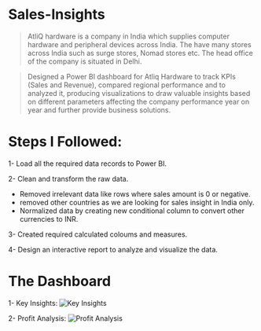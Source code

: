 # Sales-Insights

> AtliQ hardware is a company in India which supplies computer hardware and peripheral devices across India. The have many stores across India such as surge stores, Nomad stores etc. The head office of the company is situated in Delhi.

>Designed a Power BI dashboard for Atliq Hardware to track KPIs (Sales and Revenue), compared regional performance and to analyzed it, producing visualizations to draw valuable insights based on different parameters affecting the company performance year on year and further provide business solutions.

# Steps I Followed:
1- Load all the required data records to Power BI.

2- Clean and transform the raw data.
   - Removed irrelevant data like rows where sales amount is 0 or negative.
   - removed other countries as we are looking for sales insight in India only. 
   - Normalized data by creating new conditional column to convert other currencies to INR.
  

3- Created required calculated coloums and measures.

4- Design an interactive report to analyze and visualize the data.

# The Dashboard
1- Key Insights:
![Key Insights](https://user-images.githubusercontent.com/88439119/219844456-4fa8dd85-c72a-46df-9e52-9e7e1effff46.png)

2- Profit Analysis:
![Profit Analysis](https://user-images.githubusercontent.com/88439119/219844540-251464d0-e33f-4800-8511-31773e735ed6.png)

